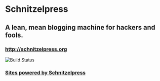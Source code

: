 # Schnitzelpress

## A lean, mean blogging machine for hackers and fools.

### http://schnitzelpress.org

[![Build Status](https://secure.travis-ci.org/teamschnitzel/schnitzelpress.png?branch=master)](http://travis-ci.org/teamschnitzel/schnitzelpress)

### [Sites powered by Schnitzelpress](https://github.com/hmans/schnitzelpress/wiki/Sites-powered-by-Schnitzelpress)
